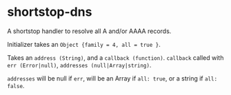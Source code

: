 # shortstop-dns

A shortstop handler to resolve all A and/or AAAA records.

Initializer takes an `Object {family = 4, all = true }`.

Takes an `address (String)`, and a `callback (function)`. `callback` called with `err (Error|null)`, `addresses (null|Array|string)`.

`addresses` will be null if `err`, will be an Array if `all: true`, or a string if `all: false`.
